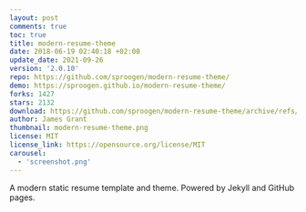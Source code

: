 ```yaml
---
layout: post
comments: true
toc: true
title: modern-resume-theme
date: 2018-06-19 02:40:18 +02:00
update_date: 2021-09-26
version: '2.0.10'
repo: https://github.com/sproogen/modern-resume-theme/
demo: https://sproogen.github.io/modern-resume-theme/
forks: 1427
stars: 2132
download: https://github.com/sproogen/modern-resume-theme/archive/refs/tags/v2.0.10.zip
author: James Grant 
thumbnail: modern-resume-theme.png
license: MIT
license_link: https://opensource.org/license/MIT
carousel:
  - 'screenshot.png'
---
```


A modern static resume template and theme. Powered by Jekyll and GitHub pages.
